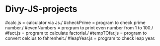 # Divy-JS-projects
 #calc.js = calculator via Js./
 #checkPrime = program to check prime number./
 #evenNumbers = program to print even number from 1 to 100./
	#fact.js = program to calculate factorial./
	#tempTOfar.js = program to convert celcius to fahrenheit./
	#leapYear.js = program to check leap year.
